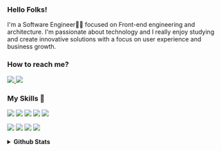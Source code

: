 <!--<h1 align="center"> <img src="https://devleo.com.br/assets/images/logo.png" width="180px" height="40px">  </h1>-->

<h3> Hello Folks! </h3>
<p> 
<p> I'm a Software Engineer👨‍💻 focused on Front-end engineering and architecture. I'm passionate about technology and I really enjoy studying and create innovative solutions with a focus on user experience and business growth. </p>
</p>
<h3> How to reach me? </h3>
<p>
  <a href="https://www.linkedin.com/in/leonardoalvess/">
    <img src="https://img.shields.io/badge/linkedin-%23262626.svg?&style=for-the-badge&logo=linkedin&logoColor=white" />
  </a>
  <a href="https://instagram.com/leoalvesrr">
    <img src="https://img.shields.io/badge/instagram-%23262626.svg?&style=for-the-badge&logo=instagram&logoColor=white" />        
  </a>  
</p>

<h3>My Skills 🚀</h3>
<p>
  <img src="https://img.shields.io/badge/JavaScript-323330?style=for-the-badge&logo=javascript&logoColor=F7DF1E">
  <img src="https://img.shields.io/badge/React-20232A?style=for-the-badge&logo=react&logoColor=61DAFB">
  <img src="https://img.shields.io/badge/next.js-000000?style=for-the-badge&logo=nextdotjs&logoColor=white">
  <img src="https://img.shields.io/badge/TypeScript-007ACC?style=for-the-badge&logo=typescript&logoColor=white">
  <img src="https://img.shields.io/badge/Node.js-43853D?style=for-the-badge&logo=node.js&logoColor=white">
 <p/>
 <p>
  <img src="https://img.shields.io/badge/HTML5-E34F26?style=for-the-badge&logo=html5&logoColor=white">
  <img src="https://img.shields.io/badge/CSS3-1572B6?style=for-the-badge&logo=css3&logoColor=white">
  <img src="https://img.shields.io/badge/Sass-CC6699?style=for-the-badge&logo=sass&logoColor=white">
  <img src="https://img.shields.io/badge/Figma-20232A?style=for-the-badge&logo=figma&logoColor=white">
</p>


<details>
  <summary><b>Github Stats</b></summary>
  <div>
    <img src="https://github-readme-stats.vercel.app/api?username=leo-pro&show_icons=true&theme=algolia" width="400px">
  </div>
</details>

